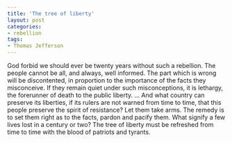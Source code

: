 ```yaml
---
title: 'The tree of liberty'
layout: post
categories:
- rebellion
tags:
- Thomas Jefferson
---
```


God forbid we should ever be twenty years without such a rebellion. The people cannot be all, and always, well informed. The part which is wrong will be discontented, in proportion to the importance of the facts they misconceive. If they remain quiet under such misconceptions, it is lethargy, the forerunner of death to the public liberty. ... And what country can preserve its liberties, if its rulers are not warned from time to time, that this people preserve the spirit of resistance? Let them take arms. The remedy is to set them right as to the facts, pardon and pacify them. What signify a few lives lost in a century or two? The tree of liberty must be refreshed from time to time with the blood of patriots and tyrants.